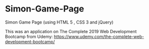 # Simon-Game-Page

Simon Game Page (using HTML 5 , CSS 3 and jQuery)

This was an application on The Complete 2019 Web Development Bootcamp from Udemy: https://www.udemy.com/the-complete-web-development-bootcamp/
